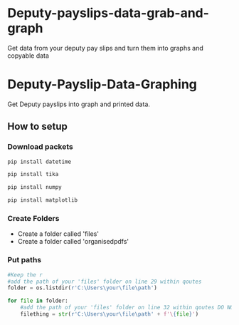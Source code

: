 # Deputy-payslips-data-grab-and-graph
Get data from your deputy pay slips and turn them into graphs and copyable data

# Deputy-Payslip-Data-Graphing
Get Deputy payslips into graph and printed data.

## How to setup
### Download packets
```python
pip install datetime
```
```python
pip install tika
```
```python
pip install numpy
```
```python
pip install matplotlib
```
### Create Folders
- Create a folder called 'files'
- Create a folder called 'organisedpdfs'

### Put paths
```python
#Keep the r
#add the path of your 'files' folder on line 29 within qoutes
folder = os.listdir(r'C:\Users\your\file\path')

for file in folder:
    #add the path of your 'files' folder on line 32 within qoutes DO NOT REPLACE AFTER THE + 
    filething = str(r'C:\Users\your\file\path' + f'\{file}')
```
